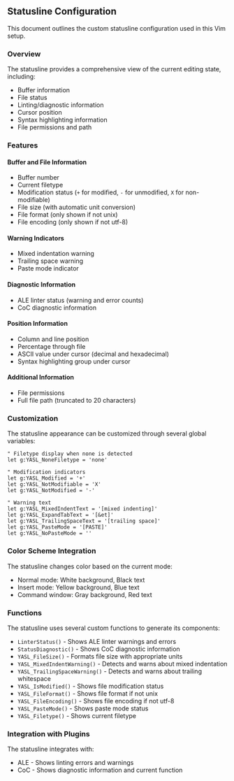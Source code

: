 ## Statusline Configuration

This document outlines the custom statusline configuration used in this Vim setup.

### Overview

The statusline provides a comprehensive view of the current editing state, including:

* Buffer information
* File status
* Linting/diagnostic information
* Cursor position
* Syntax highlighting information
* File permissions and path

### Features

#### Buffer and File Information
* Buffer number
* Current filetype
* Modification status (`+` for modified, `-` for unmodified, `X` for non-modifiable)
* File size (with automatic unit conversion)
* File format (only shown if not unix)
* File encoding (only shown if not utf-8)

#### Warning Indicators
* Mixed indentation warning
* Trailing space warning
* Paste mode indicator

#### Diagnostic Information
* ALE linter status (warning and error counts)
* CoC diagnostic information

#### Position Information
* Column and line position
* Percentage through file
* ASCII value under cursor (decimal and hexadecimal)
* Syntax highlighting group under cursor

#### Additional Information
* File permissions
* Full file path (truncated to 20 characters)

### Customization

The statusline appearance can be customized through several global variables:

```vim
" Filetype display when none is detected
let g:YASL_NoneFiletype = 'none'

" Modification indicators
let g:YASL_Modified = '+'
let g:YASL_NotModifiable = 'X'
let g:YASL_NotModified = '-'

" Warning text
let g:YASL_MixedIndentText = '[mixed indenting]'
let g:YASL_ExpandTabText = '[&et]'
let g:YASL_TrailingSpaceText = '[trailing space]'
let g:YASL_PasteMode = '[PASTE]'
let g:YASL_NoPasteMode = ''
```

### Color Scheme Integration

The statusline changes color based on the current mode:
* Normal mode: White background, Black text
* Insert mode: Yellow background, Blue text
* Command window: Gray background, Red text

### Functions

The statusline uses several custom functions to generate its components:

* `LinterStatus()` - Shows ALE linter warnings and errors
* `StatusDiagnostic()` - Shows CoC diagnostic information
* `YASL_FileSize()` - Formats file size with appropriate units
* `YASL_MixedIndentWarning()` - Detects and warns about mixed indentation
* `YASL_TrailingSpaceWarning()` - Detects and warns about trailing whitespace
* `YASL_IsModified()` - Shows file modification status
* `YASL_FileFormat()` - Shows file format if not unix
* `YASL_FileEncoding()` - Shows file encoding if not utf-8
* `YASL_PasteMode()` - Shows paste mode status
* `YASL_Filetype()` - Shows current filetype

### Integration with Plugins

The statusline integrates with:
* ALE - Shows linting errors and warnings
* CoC - Shows diagnostic information and current function
